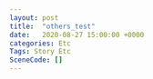 ```yaml
---
layout: post
title:  "others_test"
date:   2020-08-27 15:00:00 +0000
categories: Etc
Tags: Story Etc
SceneCode: []
---
```

